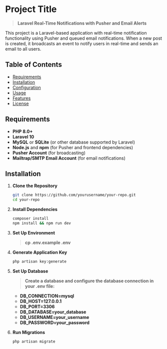 # Project Title

> **Laravel Real-Time Notifications with Pusher and Email Alerts**

This project is a Laravel-based application with real-time notification functionality using Pusher and queued email notifications. When a new post is created, it broadcasts an event to notify users in real-time and sends an email to all users.

## Table of Contents
- [Requirements](#requirements)
- [Installation](#installation)
- [Configuration](#configuration)
- [Usage](#usage)
- [Features](#features)
- [License](#license)

## Requirements

- **PHP 8.0+**
- **Laravel 10**
- **MySQL** or **SQLite** (or other database supported by Laravel)
- **Node.js** and **npm** (for Pusher and frontend dependencies)
- **Pusher Account** (for broadcasting)
- **Mailtrap/SMTP Email Account** (for email notifications)

## Installation

1. **Clone the Repository**

   ```bash
   git clone https://github.com/yourusername/your-repo.git
   cd your-repo

2. **Install Dependencies**

    ```bash
    composer install
    npm install && npm run dev

3. **Set Up Environment**

     > **cp .env.example .env**

4. **Generate Application Key**

    ```bash
    php artisan key:generate

5. **Set Up Database**

    > **Create a database and configure the database connection in your .env file:**

    - **DB_CONNECTION=mysql**
    - **DB_HOST=127.0.0.1**
    - **DB_PORT=3306**
    - **DB_DATABASE=your_database**
    - **DB_USERNAME=your_username**
    - **DB_PASSWORD=your_password**


6. **Run Migrations**

    ```bash
    php artisan migrate